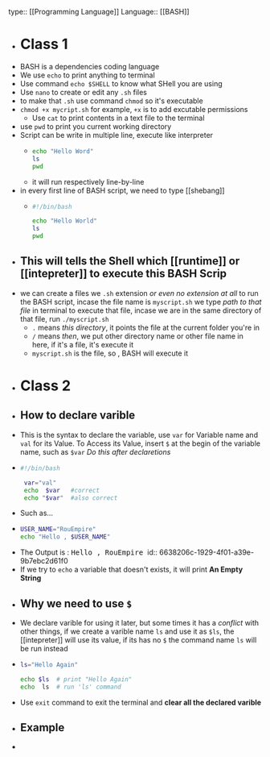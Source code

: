 type:: [[Programming Language]]
Language:: [[BASH]]

- # Class 1
- BASH is a dependencies coding language
- We use `echo` to print anything to terminal
- Use command `echo $SHELL` to know what SHell you are using
- Use `nano` to create or edit any `.sh` files
- to make that `.sh` use command `chmod` so it's executable
- `chmod +x mycript.sh` for example, `+x` is to add excutable permissions
	- Use `cat` to print contents in a text file to the terminal
- use `pwd` to print you current working directory
- Script can be write in multiple line, execute like interpreter
	- ```bash
	  echo "Hello Word"
	  ls
	  pwd
	  ```
	- it will run respectively line-by-line
- in every first line of BASH script, we need to type [[shebang]]
	- ```bash
	  #!/bin/bash
	  
	  echo "Hello World"
	  ls
	  pwd
	  ```
- This will tells the Shell which [[runtime]] or [[intepreter]]  to execute this BASH Scrip
  ---
- we can create a files we `.sh` extension _or even no extension at all_ to run the BASH script, incase the file name is `myscript.sh` we type _path to that file_ in terminal to execute that file, incase we are in the same directory of that file, run `./myscript.sh`
	- `.` means _this directory_, it points the file at the current folder you're in
	- `/` means _then_, we put other directory name or other file name in here, if it's a file, it's execute it
	- `myscript.sh` is the file, so ,  BASH will execute it
- # Class 2
- ## How to declare varible
- This is the syntax to declare the variable, use `var` for Variable name and `val` for its Value. To Access its Value, insert `$` at the begin of the variable name, such as `$var` _Do this after declaretions_
- ```bash
  #!/bin/bash
  
   var="val"
   echo  $var   #correct
   echo "$var"  #also correct
  ```
- Such as...
- ```bash
  USER_NAME="RouEmpire"
  echo "Hello , $USER_NAME"
  ```
- The Output is : <samp> Hello , RouEmpire </samp>
  id:: 6638206c-1929-4f01-a39e-9b7ebc2d61f0
- If we try to `echo` a variable that doesn't exists, it will print **An Empty String**
- ## Why we need to use `$`
- We declare varible for using it later, but some times it has a _conflict_ with other things, if we create a varible name `ls` and use it as `$ls`, the [[intepreter]] will use its value, if its has no `$` the command name `ls` will be run instead
- ```bash
  ls="Hello Again"
  
  echo $ls  # print "Hello Again"
  echo  ls  # run 'ls' command
  ```
- Use `exit` command to exit the terminal and **clear all the declared varible**
- ## Example
-